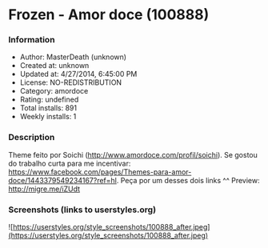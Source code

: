 # Frozen - Amor doce (100888)

### Information
- Author: MasterDeath (unknown)
- Created at: unknown
- Updated at: 4/27/2014, 6:45:00 PM
- License: NO-REDISTRIBUTION
- Category: amordoce
- Rating: undefined
- Total installs: 891
- Weekly installs: 1


### Description
Theme feito por Soichi (http://www.amordoce.com/profil/soichi). Se gostou do trabalho curta para me incentivar: https://www.facebook.com/pages/Themes-para-amor-doce/1443379549234167?ref=hl. 
Peça por um desses dois links ^^
Preview: http://migre.me/iZUdt


### Screenshots (links to userstyles.org)
![https://userstyles.org/style_screenshots/100888_after.jpeg](https://userstyles.org/style_screenshots/100888_after.jpeg)


